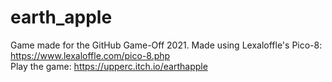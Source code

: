 # earth_apple
Game made for the GitHub Game-Off 2021. Made using Lexaloffle's Pico-8: https://www.lexaloffle.com/pico-8.php
<br>
Play the game: https://upperc.itch.io/earthapple

